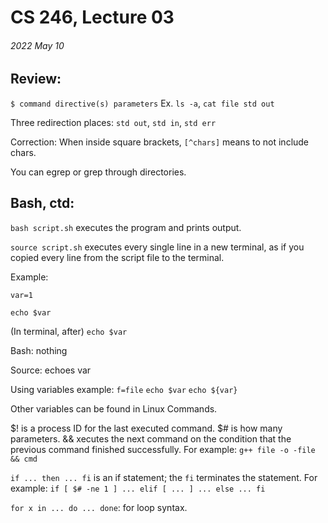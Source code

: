 # CS 246, Lecture 03
###### 2022 May 10

## Review:
`$ command directive(s) parameters`
Ex. `ls -a`, `cat file std out`

Three redirection places: `std out`, `std in`, `std err`

Correction: When inside square brackets, `[^chars]` means to not include chars.

You can egrep or grep through directories.

## Bash, ctd:

`bash script.sh` executes the program and prints output.

`source script.sh` executes every single line in a new terminal, as if you copied every line from the script file to the terminal.

Example: 

`var=1` 

`echo $var`

(In terminal, after) `echo $var`

Bash: nothing

Source: echoes var

Using variables example: 
`f=file`
`echo $var`
`echo ${var}`

Other variables can be found in Linux Commands.

$! is a process ID for the last executed command. 
$# is how many parameters.
&& xecutes the next command on the condition that the previous command finished successfully. For example: `g++ file -o -file && cmd`

`if ... then ... fi` is an if statement; the `fi` terminates the statement. For example: `if [ $# -ne 1 ] ... elif [ ... ] ... else ... fi`

`for x in ... do ... done`: for loop syntax.